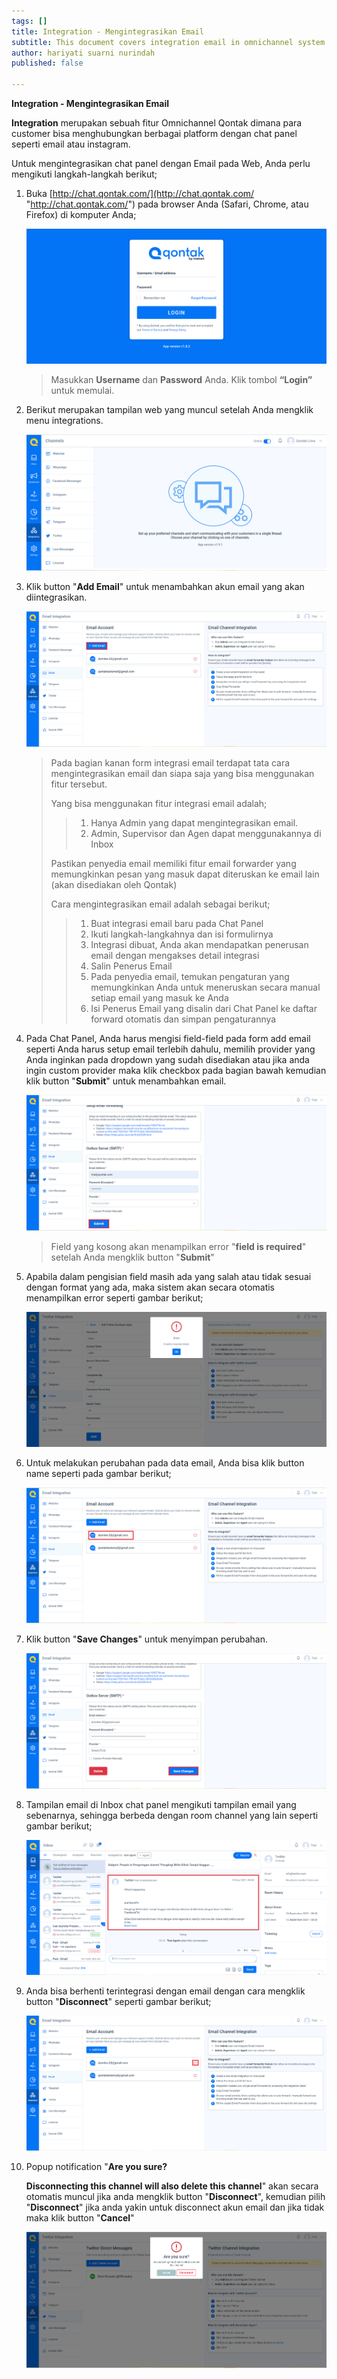```yaml
---
tags: []
title: Integration - Mengintegrasikan Email
subtitle: This document covers integration email in omnichannel system
author: hariyati suarni nurindah
published: false

---
```

**Integration - Mengintegrasikan Email**

**Integration** merupakan sebuah fitur Omnichannel Qontak dimana para customer bisa menghubungkan berbagai platform dengan chat panel seperti email atau instagram.

Untuk mengintegrasikan chat panel dengan Email pada Web, Anda perlu mengikuti langkah-langkah berikut;

 1. Buka [http://chat.qontak.com/](http://chat.qontak.com/ "http://chat.qontak.com/") pada browser Anda (Safari, Chrome, atau Firefox) di komputer Anda;

    ![](/uploads/login-qontak-c.png)

    > Masukkan **Username** dan **Password** Anda. Klik tombol **“Login”** untuk memulai.
 2. Berikut merupakan tampilan web yang muncul setelah Anda mengklik menu integrations.

    ![](/uploads/integrasi.PNG)
 3. Klik button "**Add Email**" untuk menambahkan akun email yang akan diintegrasikan.

    ![](/uploads/email.PNG)

    > Pada bagian kanan form integrasi email terdapat tata cara mengintegrasikan email dan siapa saja yang bisa menggunakan fitur tersebut.
    >
    > Yang bisa menggunakan fitur integrasi email adalah;
    >
    > > 1. Hanya Admin yang dapat mengintegrasikan email.
    > > 2. Admin, Supervisor dan Agen dapat menggunakannya di Inbox
    >
    > Pastikan penyedia email memiliki fitur email forwarder yang memungkinkan pesan yang masuk dapat diteruskan ke email lain (akan disediakan oleh Qontak)
    >
    > Cara mengintegrasikan email adalah sebagai berikut;
    >
    > > 1. Buat integrasi email baru pada Chat Panel
    > > 2. Ikuti langkah-langkahnya dan isi formulirnya
    > > 3. Integrasi dibuat, Anda akan mendapatkan penerusan email dengan mengakses detail integrasi
    > > 4. Salin Penerus Email
    > > 5. Pada penyedia email, temukan pengaturan yang memungkinkan Anda untuk meneruskan secara manual setiap email yang masuk ke Anda
    > > 6. Isi Penerus Email yang disalin dari Chat Panel ke daftar forward otomatis dan simpan pengaturannya
 4. Pada Chat Panel, Anda harus mengisi field-field pada form add email seperti Anda harus setup email terlebih dahulu, memilih provider yang Anda inginkan pada dropdown yang sudah disediakan atau jika anda ingin custom provider maka klik checkbox pada bagian bawah kemudian klik button "**Submit**" untuk menambahkan email.

    ![](/uploads/email1.PNG)

    > Field yang kosong akan menampilkan error "**field is required**" setelah Anda mengklik button "**Submit**"
 5. Apabila dalam pengisian field masih ada yang salah atau tidak sesuai dengan format yang ada, maka sistem akan secara otomatis menampilkan error seperti gambar berikut;

    ![](/uploads/twitter7.PNG)
 6. Untuk melakukan perubahan pada data email, Anda bisa klik button name seperti pada gambar berikut;

    ![](/uploads/email5.PNG)
 7. Klik button "**Save Changes**" untuk menyimpan perubahan.

    ![](/uploads/email3.PNG)
 8. Tampilan email di Inbox chat panel mengikuti tampilan email yang sebenarnya, sehingga berbeda dengan room channel yang lain seperti gambar berikut;

    ![](/uploads/email7.PNG)
 9. Anda bisa berhenti terintegrasi dengan email dengan cara mengklik button "**Disconnect**" seperti gambar berikut;

    ![](/uploads/email6.PNG)
10. Popup notification "**Are you sure?**

    **Disconnecting this channel will also delete this channel**" akan secara otomatis muncul jika anda mengklik button "**Disconnect**", kemudian pilih "**Disconnect**" jika anda yakin untuk disconnect akun email dan jika tidak maka klik button "**Cancel**"

    ![](/uploads/twitter6-1.PNG)